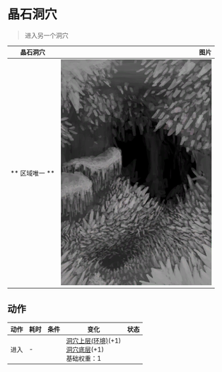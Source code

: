 # 晶石洞穴  
> 进入另一个洞穴  
  
  晶石洞穴  |   图片   
 ----  |  ----:   
 ** 区域唯一 **  |  ![](Sprite/CrystalChamber.png)   
  
## 动作  
动作  |  耗时  |  条件  |  变化  |  状态  
----  |  ----  |  ----  |  ----  |  ----  
进入<br>  |  -  |    |  [洞穴上层(环境)](Env_CrystalChamber.md)(+1)<br>[洞穴底层](CrystalChamberExit.md)(+1)<br>基础权重：1<br>  |    
